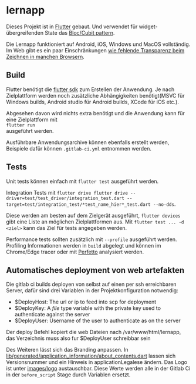 # lernapp

Dieses Projekt ist in [Flutter](https://flutter.dev/) gebaut. Und verwendet für widget-übergreifenden State
das [Bloc/Cubit pattern](https://bloclibrary.dev/#/gettingstarted).

Die Lernapp funktioniert auf Android, iOS, Windows und MacOS vollständig. Im Web gibt es ein paar
Einschränkungen [wie fehlende Transparenz beim Zeichnen in manchen Browsern](https://github.com/flutter/flutter/issues/48417).

## Build

Flutter benötigt die [flutter sdk](https://docs.flutter.dev/get-started/install) zum Erstellen der Anwendung. Je nach
Zielplattform werden noch zusätzliche Abhängigkeiten benötigt(MSVC für Windows builds, Android studio für Android
builds, XCode für iOS etc.).

Abgesehen davon wird nichts extra benötigt und die Anwendung kann für eine Zielplattform mit\
``flutter run``\
ausgeführt werden.

Ausführbare Anwendungsarchive können ebenfalls erstellt werden, Beispiele dafür können `.gitlab-ci.yml` entnommen
werden.

## Tests

Unit tests können einfach mit `flutter test` ausgeführt werden.

Integration Tests mit
`flutter drive flutter drive --driver=test/test_driver/integration_test.dart --target=test/integration_test/*test_name_hier*_test.dart --no-dds`.

Diese werden am besten auf dem Zielgerät ausgeführt, `flutter devices` gibt eine Liste an möglichen Zielplattformen aus.
Mit `flutter test ... -d <ziel>` kann das Ziel für tests angegeben werden.

Performance tests sollten zusätzlich mit `--profile` ausgeführt werden. Profiling Informationen werden in `build`
abgelegt und können im Chrome/Edge tracer oder mit [Perfetto](https://ui.perfetto.dev/) analysiert werden.

## Automatisches deployment von web artefakten

Die gitlab ci builds deployen von selbst auf einen per ssh erreichbaren Server, dafür sind drei Variablen in der
Projektkonfiguration notwendig:

- $DeployHost: The url or ip to feed into scp for deployment
- $DeployKey: A *file* type variable with the private key used to authenticate against the server
- $DeployUser: Username of the user to authenticate as on the server

Der deploy Befehl kopiert die web Dateien nach /var/www/html/lernapp, das Verzeichnis muss also fur $DeployUser
schreibbar sein

Des Weiteren lässt sich das Branding anpassen.
In [lib/generated/application_information/about_contents.dart](lib/generated/application_information/about_contents.dart)
lassen sich Versionsnummer und ein Hinweis in applicationLegalese ändern. Das Logo ist unter [images/logo](images/logo)
austauschbar.
Diese Werte werden alle in der Gitlab Ci in der `before_script` Stage durch Variablen ersetzt.